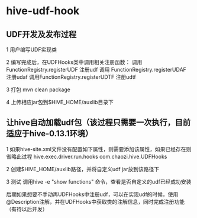 hive-udf-hook
=============
  
## UDF开发及发布过程
  1 用户编写UDF实现类
  
  2 编写完成后，在UDFHooks类中调用相关注册函数：
     调用 FunctionRegistry.registerUDF 注册udf
     调用 FunctionRegistry.registerUDAF 注册udaf
     调用FunctionRegistry.registerUDTF  注册udtf
     
  3 打包
      mvn clean package
      
  4 上传相应jar包到$HIVE_HOME/auxlib目录下

## 让hive自动加载udf包（该过程只需要一次执行，目前适应于hive-0.13.1环境）
  1 如果hive-site.xml文件没有配置如下属性，则需要添加该属性，如果已经存在则省略此过程
  <property>
    <name>hive.exec.driver.run.hooks</name>
    <value>com.chaozi.hive.UDFHooks</value>
  </property>
 
  2 创建$HIVE_HOME/auxlib路径，并将自定义udf jar放到该路径下

  3 测试
    调用hive -e "show functions" 命令，查看是否自定义的udf已经成功安装

 后期如果想要不手动再UDFHooks中注册udf，可以在实现udf的时候，使用@Description注解，并在UDFHooks中获取类的注解信息，同时完成注册功能（有待以后开发）
